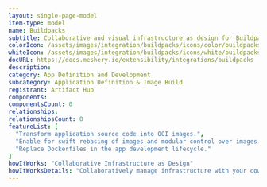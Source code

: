```yaml
---
layout: single-page-model
item-type: model
name: Buildpacks
subtitle: Collaborative and visual infrastructure as design for Buildpacks
colorIcon: /assets/images/integration/buildpacks/icons/color/buildpacks-color.svg
whiteIcon: /assets/images/integration/buildpacks/icons/white/buildpacks-white.svg
docURL: https://docs.meshery.io/extensibility/integrations/buildpacks
description: 
category: App Definition and Development
subcategory: Application Definition & Image Build
registrant: Artifact Hub
components: 
componentsCount: 0
relationships: 
relationshipsCount: 0
featureList: [
  "Transform application source code into OCI images.",
  "Enable for swift rebasing of images and modular control over images.",
  "Replace Dockerfiles in the app development lifecycle."
]
howItWorks: "Collaborative Infrastructure as Design"
howItWorksDetails: "Collaboratively manage infrastructure with your coworkers synchronously sharing the same designs."
---
```

